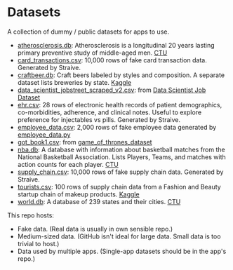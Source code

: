 # Datasets

A collection of dummy / public datasets for apps to use.

- [atherosclerosis.db](atherosclerosis.db): Atherosclerosis is a longitudinal 20 years lasting primary preventive study of middle-aged men. [CTU](https://relational.fel.cvut.cz/dataset/Atherosclerosis)
- [card_transactions.csv](card_transactions.csv): 10,000 rows of fake card transaction data. Generated by Straive.
- [craftbeer.db](craftbeer.db): Craft beers labeled by styles and composition. A separate dataset lists breweries by state. [Kaggle](https://www.kaggle.com/datasets/nickhould/craft-cans)
- [data_scientist_jobstreet_scraped_v2.csv](data_scientist_jobstreet_scraped_v2.csv): from [Data Scientist Job Dataset](https://www.kaggle.com/datasets/azraimohamad/data-scientist-job-webscrape?select=data_scientist_jobstreet_scraped_v2.csv)
- [ehr.csv](ehr.csv): 28 rows of electronic health records of patient demographics, co-morbidities, adherence, and clinical notes. Useful to explore preference for injectables vs pills. Generated by Straive.
- [employee_data.csv](employee_data.csv): 2,000 rows of fake employee data generated by [employee_data.py](employee_data.py)
- [got_book1.csv](got_book1.csv): from [game_of_thrones_dataset](https://www.kaggle.com/datasets/mmmarchetti/game-of-thrones-dataset/data?select=book1.csv)
- [nba.db](nba.db): A database with information about basketball matches from the National Basketball Association. Lists Players, Teams, and matches with action counts for each player. [CTU](https://relational.fel.cvut.cz/dataset/NBA)
- [supply_chain.csv](supply_chain.csv): 10,000 rows of fake supply chain data. Generated by Straive.
- [tourists.csv](tourists.csv): 100 rows of supply chain data from a Fashion and Beauty startup chain of makeup products. [Kaggle](https://www.kaggle.com/datasets/amirmotefaker/supply-chain-dataset)
- [world.db](world.db): A database of 239 states and their cities. [CTU](https://relational.fel.cvut.cz/dataset/World)

This repo hosts:

- Fake data. (Real data is usually in own sensible repo.)
- Medium-sized data. (GitHub isn't ideal for large data. Small data is too trivial to host.)
- Data used by multiple apps. (Single-app datasets should be in the app's repo.)
